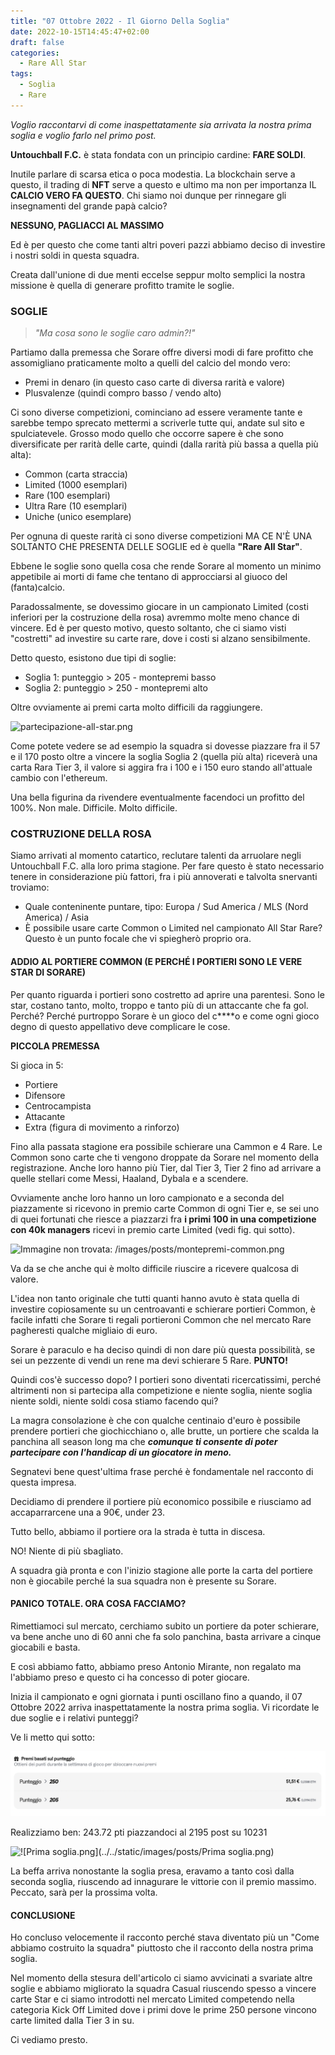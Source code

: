 ```yaml
---
title: "07 Ottobre 2022 - Il Giorno Della Soglia"
date: 2022-10-15T14:45:47+02:00
draft: false
categories:
  - Rare All Star
tags:
  - Soglia
  - Rare
---
```


*Voglio raccontarvi di come inaspettatamente sia arrivata la nostra prima soglia e voglio farlo nel primo post.*

**Untouchball F.C.** è stata fondata con un principio cardine: **FARE SOLDI**. 

Inutile parlare di scarsa etica o poca modestia. La blockchain serve a questo, il trading di **NFT** serve a questo e ultimo ma non per importanza IL **CALCIO VERO FA QUESTO**. Chi siamo noi dunque per rinnegare gli insegnamenti del grande papà calcio?

**NESSUNO, PAGLIACCI AL MASSIMO**

Ed è per questo che come tanti altri poveri pazzi abbiamo deciso di investire i nostri soldi in questa squadra. 

Creata dall'unione di due menti eccelse seppur molto semplici la nostra missione è quella di generare profitto tramite le soglie. 

### SOGLIE

> *"Ma cosa sono le soglie caro admin?!"*

Partiamo dalla premessa che Sorare offre diversi modi di fare profitto che assomigliano praticamente molto a quelli del calcio del mondo vero: 

- Premi in denaro (in questo caso carte di diversa rarità e valore)
- Plusvalenze (quindi compro basso / vendo alto)

Ci sono diverse competizioni, cominciano ad essere veramente tante e sarebbe tempo sprecato mettermi a scriverle tutte qui, andate sul sito e spulciatevele. Grosso modo quello che occorre sapere è che sono diversificate per rarità delle carte, quindi (dalla rarità più bassa a quella più alta):

- Common (carta straccia)
- Limited (1000 esemplari)
- Rare (100 esemplari)
- Ultra Rare (10 esemplari)
- Uniche (unico esemplare)

Per ognuna di queste rarità ci sono diverse competizioni MA CE N'È UNA SOLTANTO CHE PRESENTA DELLE SOGLIE ed è quella **"Rare All Star"**.

Ebbene le soglie sono quella cosa che rende Sorare al momento un minimo appetibile ai morti di fame che tentano di approcciarsi al giuoco del (fanta)calcio.

Paradossalmente, se dovessimo giocare in un campionato Limited (costi inferiori per la costruzione della rosa) avremmo molte meno chance di vincere. Ed è per questo motivo, questo soltanto, che ci siamo visti "costretti" ad investire su carte rare, dove i costi si alzano sensibilmente. 

Detto questo, esistono due tipi di soglie:

- Soglia 1: punteggio > 205 - montepremi basso
- Soglia 2: punteggio > 250 - montepremi alto

Oltre ovviamente ai premi carta molto difficili da raggiungere. 

![partecipazione-all-star.png](/images/posts/partecipazione-all-star.png "partecipazione-all-star.png")

Come potete vedere se ad esempio la squadra si dovesse piazzare fra il 57 e il 170 posto oltre a vincere la soglia Soglia 2 (quella più alta) riceverà una carta Rara Tier 3, il valore si aggira fra i 100 e i 150 euro stando all'attuale cambio con l'ethereum.

Una bella figurina da rivendere eventualmente facendoci un profitto del 100%. Non male. Difficile. Molto difficile.

### COSTRUZIONE DELLA ROSA

Siamo arrivati al momento catartico, reclutare talenti da arruolare negli Untouchball F.C. alla loro prima stagione. Per fare questo è stato necessario tenere in considerazione più fattori, fra i più annoverati e talvolta snervanti troviamo:

- Quale conteninente puntare, tipo: Europa / Sud America / MLS (Nord America) / Asia
- È possibile usare carte Common o Limited nel campionato All Star Rare? Questo è un punto focale che vi spiegherò proprio ora.

#### ADDIO AL PORTIERE COMMON (E PERCHÉ I PORTIERI SONO LE VERE STAR DI SORARE)

Per quanto riguarda i portieri sono costretto ad aprire una parentesi. Sono le star, costano tanto, molto, troppo e tanto più di un attaccante che fa gol. Perché? Perché purtroppo Sorare è un gioco del c****o e come ogni gioco degno di questo appellativo deve complicare le cose. 

**PICCOLA PREMESSA**

Si gioca in 5:

- Portiere
- Difensore
- Centrocampista
- Attacante
- Extra (figura di movimento a rinforzo)

Fino alla passata stagione era possibile schierare una Cammon e 4 Rare. Le Common sono carte che ti vengono droppate da Sorare nel momento della registrazione. Anche loro hanno più Tier, dal Tier 3, Tier 2 fino ad arrivare a quelle stellari come Messi, Haaland, Dybala e a scendere. 

Ovviamente anche loro hanno un loro campionato e a seconda del piazzamente si ricevono in premio carte Common di ogni Tier e, se sei uno di quei fortunati che riesce a piazzarzi fra **i primi 100 in una competizione con 40k managers** ricevi in premio carte Limited (vedi fig. qui sotto).

![Immagine non trovata: /images/posts/montepremi-common.png](/images/posts/montepremi-common.png "Immagine non trovata: /images/posts/montepremi-common.png")

Va da se che anche qui è molto difficile riuscire a ricevere qualcosa di valore. 

L'idea non tanto originale che tutti quanti hanno avuto è stata quella di investire copiosamente su un centroavanti e schierare portieri Common, è facile infatti che Sorare ti regali portieroni Common che nel mercato Rare pagheresti qualche migliaio di euro.

Sorare è paraculo e ha deciso quindi di non dare più questa possibilità, se sei un pezzente di vendi un rene ma devi schierare 5 Rare. **PUNTO!**

Quindi cos'è successo dopo? I portieri sono diventati ricercatissimi, perché altrimenti non si partecipa alla competizione e niente soglia, niente soglia niente soldi, niente soldi cosa stiamo facendo qui?

La magra consolazione è che con qualche centinaio d'euro è possibile prendere portieri che giochicchiano o, alle brutte, un portiere che scalda la panchina all season long ma che _**comunque ti consente di poter partecipare con l'handicap di un giocatore in meno.**_

Segnatevi bene quest'ultima frase perché è fondamentale nel racconto di questa impresa. 

Decidiamo di prendere il portiere più economico possibile e riusciamo ad accaparrarcene una a 90€, under 23. 

Tutto bello, abbiamo il portiere ora la strada è tutta in discesa.

NO! Niente di più sbagliato.

A squadra già pronta e con l'inizio stagione alle porte la carta del portiere non è giocabile perché la sua squadra non è presente su Sorare.

#### PANICO TOTALE. ORA COSA FACCIAMO?

Rimettiamoci sul mercato, cerchiamo subito un portiere da poter schierare, va bene anche uno di 60 anni che fa solo panchina, basta arrivare a cinque giocabili e basta.

E così abbiamo fatto, abbiamo preso Antonio Mirante, non regalato ma l'abbiamo preso e questo ci ha concesso di poter giocare.

Inizia il campionato e ogni giornata i punti oscillano fino a quando, il 07 Ottobre 2022 arriva inaspettatamente la nostra prima soglia. Vi ricordate le due soglie e i relativi punteggi?

Ve li metto qui sotto:

![soglie.png](../../static/images/posts/soglie.png)

Realizziamo ben: 243.72 pti piazzandoci al 2195 post su 10231

![![Prima soglia.png](../../static/images/posts/Prima soglia.png)]()

La beffa arriva nonostante la soglia presa, eravamo a tanto così dalla seconda soglia, riuscendo ad innagurare le vittorie con il premio massimo. Peccato, sarà per la prossima volta. 

#### CONCLUSIONE

Ho concluso velocemente il racconto perché stava diventato più un "Come abbiamo costruito la squadra" piuttosto che il racconto della nostra prima soglia.

Nel momento della stesura dell'articolo ci siamo avvicinati a svariate altre soglie e abbiamo migliorato la squadra Casual riuscendo spesso a vincere carte Star e ci siamo introdotti nel mercato Limited competendo nella categoria Kick Off Limited dove i primi dove le prime 250 persone vincono carte limited dalla Tier 3 in su.

Ci vediamo presto.


